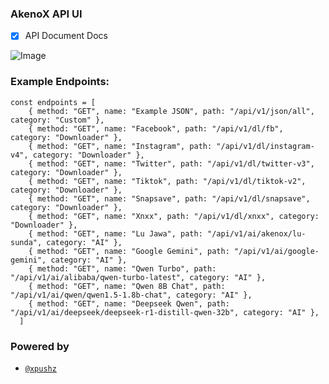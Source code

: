 ### AkenoX API UI
- [x] API Document Docs

![Image](https://github.com/user-attachments/assets/6c9f7178-ee79-4881-b0b0-63e3f1ffc851)
### Example Endpoints:
```tsx
const endpoints = [
    { method: "GET", name: "Example JSON", path: "/api/v1/json/all", category: "Custom" },
    { method: "GET", name: "Facebook", path: "/api/v1/dl/fb", category: "Downloader" },
    { method: "GET", name: "Instagram", path: "/api/v1/dl/instagram-v4", category: "Downloader" },
    { method: "GET", name: "Twitter", path: "/api/v1/dl/twitter-v3", category: "Downloader" },
    { method: "GET", name: "Tiktok", path: "/api/v1/dl/tiktok-v2", category: "Downloader" },
    { method: "GET", name: "Snapsave", path: "/api/v1/dl/snapsave", category: "Downloader" },
    { method: "GET", name: "Xnxx", path: "/api/v1/dl/xnxx", category: "Downloader" },
    { method: "GET", name: "Lu Jawa", path: "/api/v1/ai/akenox/lu-sunda", category: "AI" },
    { method: "GET", name: "Google Gemini", path: "/api/v1/ai/google-gemini", category: "AI" },
    { method: "GET", name: "Qwen Turbo", path: "/api/v1/ai/alibaba/qwen-turbo-latest", category: "AI" },
    { method: "GET", name: "Qwen 8B Chat", path: "/api/v1/ai/qwen/qwen1.5-1.8b-chat", category: "AI" },
    { method: "GET", name: "Deepseek Qwen", path: "/api/v1/ai/deepseek/deepseek-r1-distill-qwen-32b", category: "AI" },
  ]
```
### Powered by
- [`@xpushz`](https://t.me/xpushz)
